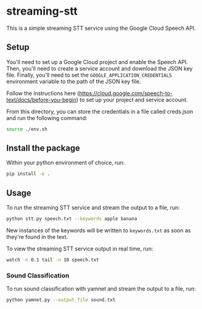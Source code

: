 # streaming-stt


This is a simple streaming STT service using the Google Cloud Speech API.

## Setup

You'll need to set up a Google Cloud project and enable the Speech API. Then, you'll need to create a service account and download the JSON key file. Finally, you'll need to set the `GOOGLE_APPLICATION_CREDENTIALS` environment variable to the path of the JSON key file. 

Follow the instructions here (https://cloud.google.com/speech-to-text/docs/before-you-begin) to set up your project and service account.

From this directory, you can store the credentials in a file called creds.json and run the following command:

```bash
source ./env.sh
```

## Install the package

Within your python environment of choice, run: 
```bash
pip install -e .
```

## Usage

To run the streaming STT service and stream the output to a file, run:
```bash
python stt.py speech.txt --keywords apple banana
```

New instances of the keywords will be written to `keywords.txt` as soon as they're found in the text. 

To view the streaming STT service output in real time, run:
```bash
watch -n 0.1 tail -n 10 speech.txt
```

### Sound Classification

To run sound classification with yamnet and stream the output to a file, run:
```bash
python yamnet.py --output_file sound.txt
```
